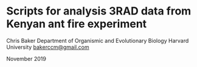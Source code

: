 # Scripts for analysis 3RAD data from Kenyan ant fire experiment

Chris Baker
Department of Organismic and Evolutionary Biology
Harvard University
bakerccm@gmail.com

November 2019
